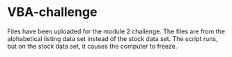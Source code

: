 # VBA-challenge

Files have been uploaded for the module 2 challenge. The files are from the alphabetical listing data set instead of the stock data set. The script runs, but on the stock data set, it causes the computer to freeze. 
